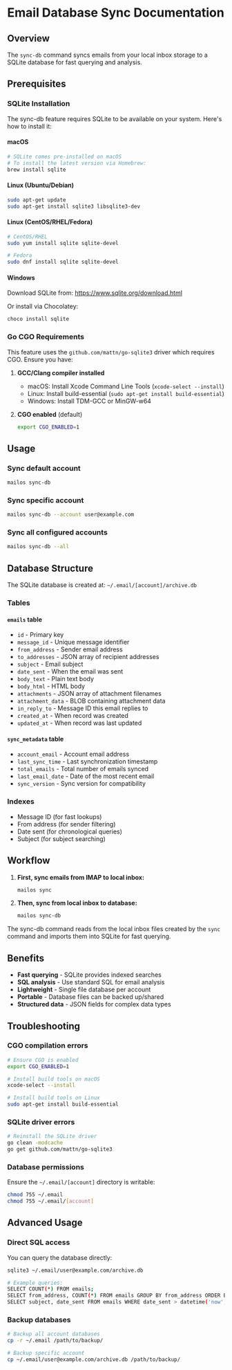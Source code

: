 # Email Database Sync Documentation

## Overview

The `sync-db` command syncs emails from your local inbox storage to a SQLite database for fast querying and analysis.

## Prerequisites

### SQLite Installation

The sync-db feature requires SQLite to be available on your system. Here's how to install it:

#### macOS
```bash
# SQLite comes pre-installed on macOS
# To install the latest version via Homebrew:
brew install sqlite
```

#### Linux (Ubuntu/Debian)
```bash
sudo apt-get update
sudo apt-get install sqlite3 libsqlite3-dev
```

#### Linux (CentOS/RHEL/Fedora)
```bash
# CentOS/RHEL
sudo yum install sqlite sqlite-devel

# Fedora
sudo dnf install sqlite sqlite-devel
```

#### Windows
Download SQLite from: https://www.sqlite.org/download.html

Or install via Chocolatey:
```powershell
choco install sqlite
```

### Go CGO Requirements

This feature uses the `github.com/mattn/go-sqlite3` driver which requires CGO. Ensure you have:

1. **GCC/Clang compiler installed**
   - macOS: Install Xcode Command Line Tools (`xcode-select --install`)
   - Linux: Install build-essential (`sudo apt-get install build-essential`)
   - Windows: Install TDM-GCC or MinGW-w64

2. **CGO enabled** (default)
   ```bash
   export CGO_ENABLED=1
   ```

## Usage

### Sync default account
```bash
mailos sync-db
```

### Sync specific account
```bash
mailos sync-db --account user@example.com
```

### Sync all configured accounts
```bash
mailos sync-db --all
```

## Database Structure

The SQLite database is created at: `~/.email/[account]/archive.db`

### Tables

#### `emails` table
- `id` - Primary key
- `message_id` - Unique message identifier
- `from_address` - Sender email address
- `to_addresses` - JSON array of recipient addresses
- `subject` - Email subject
- `date_sent` - When the email was sent
- `body_text` - Plain text body
- `body_html` - HTML body
- `attachments` - JSON array of attachment filenames
- `attachment_data` - BLOB containing attachment data
- `in_reply_to` - Message ID this email replies to
- `created_at` - When record was created
- `updated_at` - When record was last updated

#### `sync_metadata` table
- `account_email` - Account email address
- `last_sync_time` - Last synchronization timestamp
- `total_emails` - Total number of emails synced
- `last_email_date` - Date of the most recent email
- `sync_version` - Sync version for compatibility

### Indexes
- Message ID (for fast lookups)
- From address (for sender filtering)
- Date sent (for chronological queries)
- Subject (for subject searching)

## Workflow

1. **First, sync emails from IMAP to local inbox:**
   ```bash
   mailos sync
   ```

2. **Then, sync from local inbox to database:**
   ```bash
   mailos sync-db
   ```

The sync-db command reads from the local inbox files created by the `sync` command and imports them into SQLite for fast querying.

## Benefits

- **Fast querying** - SQLite provides indexed searches
- **SQL analysis** - Use standard SQL for email analysis
- **Lightweight** - Single file database per account
- **Portable** - Database files can be backed up/shared
- **Structured data** - JSON fields for complex data types

## Troubleshooting

### CGO compilation errors
```bash
# Ensure CGO is enabled
export CGO_ENABLED=1

# Install build tools on macOS
xcode-select --install

# Install build tools on Linux
sudo apt-get install build-essential
```

### SQLite driver errors
```bash
# Reinstall the SQLite driver
go clean -modcache
go get github.com/mattn/go-sqlite3
```

### Database permissions
Ensure the `~/.email/[account]` directory is writable:
```bash
chmod 755 ~/.email
chmod 755 ~/.email/[account]
```

## Advanced Usage

### Direct SQL access
You can query the database directly:
```bash
sqlite3 ~/.email/user@example.com/archive.db

# Example queries:
SELECT COUNT(*) FROM emails;
SELECT from_address, COUNT(*) FROM emails GROUP BY from_address ORDER BY COUNT(*) DESC LIMIT 10;
SELECT subject, date_sent FROM emails WHERE date_sent > datetime('now', '-7 days');
```

### Backup databases
```bash
# Backup all account databases
cp -r ~/.email /path/to/backup/

# Backup specific account
cp ~/.email/user@example.com/archive.db /path/to/backup/
```